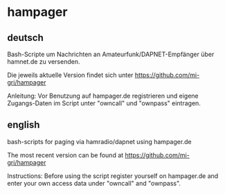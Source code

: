 # hampager

## deutsch
Bash-Scripte um Nachrichten an Amateurfunk/DAPNET-Empfänger über hamnet.de zu versenden.

Die jeweils aktuelle Version findet sich unter https://github.com/mi-gri/hampager

Anleitung:
Vor Benutzung auf hampager.de registrieren und eigene Zugangs-Daten im Script unter "owncall" und "ownpass" eintragen.

## english
bash-scripts for paging via hamradio/dapnet using hampager.de

The most recent version can be found at https://github.com/mi-gri/hampager

Instructions:
Before using the script register yourself on hampager.de and enter your own access data under "owncall" and "ownpass".
